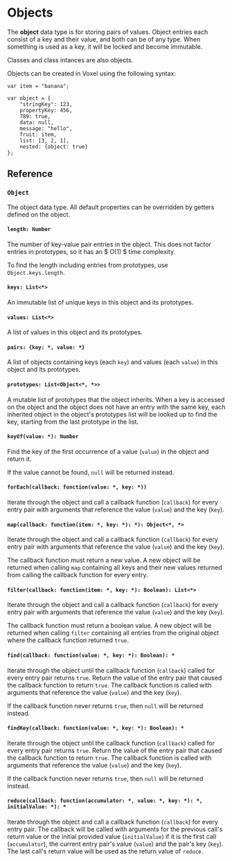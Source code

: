 # Objects
The **object** data type is for storing pairs of values. Object entries each consist of a key and their value, and both can be of any type. When something is used as a key, it will be locked and become immutable.

Classes and class intances are also objects.

Objects can be created in Voxel using the following syntax:

```voxel
var item = "banana";

var object = {
    "stringKey": 123,
    propertyKey: 456,
    789: true,
    data: null,
    message: "hello",
    fruit: item,
    list: [3, 2, 1],
    nested: {object: true}
};
```

## Reference

### `Object`
The object data type. All default properties can be overridden by getters defined on the object.

#### `length: Number`
The number of key-value pair entries in the object. This does not factor entries in prototypes, so it has an $ O(1) $ time complexity.

To find the length including entries from prototypes, use `Object.keys.length`.

#### `keys: List<*>`
An immutable list of unique keys in this object and its prototypes.

#### `values: List<*>`
A list of values in this object and its prototypes.

#### `pairs: {key: *, value: *}`
A list of objects containing keys (each `key`) and values (each `value`) in this object and its prototypes.

#### `prototypes: List<Object<*, *>>`
A mutable list of prototypes that the object inherits. When a key is accessed on the object and the object does not have an entry with the same key, each inherited object in the object's prototypes list will be looked up to find the key, starting from the last prototype in the list.

#### `keyOf(value: *): Number`
Find the key of the first occurrence of a value (`value`) in the object and return it.

If the value cannot be found, `null` will be returned instead.

#### `forEach(callback: function(value: *, key: *))`
Iterate through the object and call a callback function (`callback`) for every entry pair with arguments that reference the value (`value`) and the key (`key`).

#### `map(callback: function(item: *, key: *): *): Object<*, *>`
Iterate through the object and call a callback function (`callback`) for every entry pair with arguments that reference the value (`value`) and the key (`key`).

The callback function must return a new value. A new object will be returned when calling `map` containing all keys and their new values returned from calling the callback function for every entry.

#### `filter(callback: function(item: *, key: *): Boolean): List<*>`
Iterate through the object and call a callback function (`callback`) for every entry pair with arguments that reference the value (`value`) and the key (`key`).

The callback function must return a boolean value. A new object will be returned when calling `filter` containing all entries from the original object where the callback function returned `true`.

#### `find(callback: function(value: *, key: *): Boolean): *`
Iterate through the object until the callback function (`callback`) called for every entry pair returns `true`. Return the value of the entry pair that caused the callback function to return `true`. The callback function is called with arguments that reference the value (`value`) and the key (`key`).

If the callback function never returns `true`, then `null` will be returned instead.

#### `findKey(callback: function(value: *, key: *): Boolean): *`
Iterate through the object until the callback function (`callback`) called for every entry pair returns `true`. Return the value of the entry pair that caused the callback function to return `true`. The callback function is called with arguments that reference the value (`value`) and the key (`key`).

If the callback function never returns `true`, then `null` will be returned instead.

#### `reduce(callback: function(accumulator: *, value: *, key: *): *, initialValue: *): *`

Iterate through the object and call a callback function (`callback`) for every entry pair. The callback will be called with arguments for the previous call's return value or the initial provided value (`initialValue`) if it is the first call (`accumulator`), the current entry pair's value (`value`) and the pair's key (`key`). The last call's return value will be used as the return value of `reduce`.